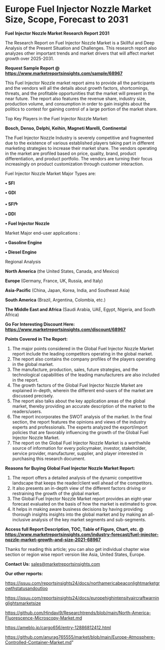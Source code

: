 # Europe Fuel Injector Nozzle Market Size, Scope, Forecast to 2031

<strong>Fuel Injector Nozzle Market Research Report 2031</strong>

The Research Report on Fuel Injector Nozzle Market is a Skillful and Deep Analysis of the Present Situation and Challenges. This research report also analyzes other important trends and market drivers that will affect market growth over 2025-2031.

<strong>Request Sample Report @ <a href=https://www.marketreportsinsights.com/sample/68967>https://www.marketreportsinsights.com/sample/68967</a></strong>

This Fuel Injector Nozzle market report aims to provide all the participants and the vendors will all the details about growth factors, shortcomings, threats, and the profitable opportunities that the market will present in the near future. The report also features the revenue share, industry size, production volume, and consumption in order to gain insights about the politics to contest for gaining control of a large portion of the market share.

Top Key Players in the Fuel Injector Nozzle Market:

<strong>Bosch, Denso, Delphi, Keihin, Magneti Marelli, Continental</strong>

The Fuel Injector Nozzle Industry is severely competitive and fragmented due to the existence of various established players taking part in different marketing strategies to increase their market share. The vendors operating in the market are profiled based on price, quality, brand, product differentiation, and product portfolio. The vendors are turning their focus increasingly on product customization through customer interaction.

Fuel Injector Nozzle Market Major Types are:

<strong>• SFI

• GDI

• SFIᠲ

• DDI

• Fuel Injector Nozzle</strong>

Market Major end-user applications :

<strong>• Gasoline Engine

• Diesel Engine</strong>

Regional Analysis

</u><strong><b>North America</b></strong> (the United States, Canada, and Mexico)

<strong><b>Europe </b></strong>(Germany, France, UK, Russia, and Italy)

<strong><b>Asia-Pacific</b></strong> (China, Japan, Korea, India, and Southeast Asia)

<strong><b>South America</b></strong> (Brazil, Argentina, Colombia, etc.)

<strong><b>The Middle East and Africa</b></strong> (Saudi Arabia, UAE, Egypt, Nigeria, and South Africa)

<strong>Go For Interesting Discount Here: <a href=https://www.marketreportsinsights.com/discount/68967>https://www.marketreportsinsights.com/discount/68967</a></strong>

<strong>Points Covered in The Report:</strong>
<ol>
  <li>The major points considered in the Global Fuel Injector Nozzle Market report include the leading competitors operating in the global market.</li>
  <li>The report also contains the company profiles of the players operating in the global market.</li>
  <li>The manufacture, production, sales, future strategies, and the technological capabilities of the leading manufacturers are also included in the report.</li>
  <li>The growth factors of the Global Fuel Injector Nozzle Market are explained in-depth, wherein the different end-users of the market are discussed precisely.</li>
  <li>The report also talks about the key application areas of the global market, thereby providing an accurate description of the market to the readers/users.</li>
  <li>The report incorporates the SWOT analysis of the market. In the final section, the report features the opinions and views of the industry experts and professionals. The experts analyzed the export/import policies that are favorably influencing the growth of the Global Fuel Injector Nozzle Market.</li>
  <li>The report on the Global Fuel Injector Nozzle Market is a worthwhile source of information for every policymaker, investor, stakeholder, service provider, manufacturer, supplier, and player interested in purchasing this research document.</li>
</ol>
<strong>Reasons for Buying Global Fuel Injector Nozzle Market Report:</strong>

<ol>
  <li>The report offers a detailed analysis of the dynamic competitive landscape that keeps the reader/client well ahead of the competitors.</li>
  <li>It also presents an in-depth view of the different factors driving or restraining the growth of the global market.</li>
  <li>The Global Fuel Injector Nozzle Market report provides an eight-year forecast evaluated on the basis of how the market is estimated to grow.</li>
  <li>It helps in making aware business decisions by having providing thorough insights insights into the global market and by making an all-inclusive analysis of the key market segments and sub-segments.</li>
</ol>
<strong>Access full Report Description, TOC, Table of Figure, Chart, etc. @ <a href=https://www.marketreportsinsights.com/industry-forecast/fuel-injector-nozzle-market-growth-and-size-2021-68967>https://www.marketreportsinsights.com/industry-forecast/fuel-injector-nozzle-market-growth-and-size-2021-68967</a></strong>


Thanks for reading this article; you can also get individual chapter wise section or region wise report version like Asia, United States, Europe.

<strong>Contact Us:</strong>
sales@marketreportsinsights.com

<strong>Our other reports:</strong>

<a href=https://issuu.com/reportsinsights24/docs/northamericabeaconlightmarketgrowthstatusandoutloo>https://issuu.com/reportsinsights24/docs/northamericabeaconlightmarketgrowthstatusandoutloo</a>

<a href=https://issuu.com/reportsinsights24/docs/europehighintensityaircraftwarninglightsmarketsize>https://issuu.com/reportsinsights24/docs/europehighintensityaircraftwarninglightsmarketsize</a>

<a href=https://github.com/Hindavi9/Researchtrends/blob/main/North-America-Fluorescence-Microscopy-Market.md>https://github.com/Hindavi9/Researchtrends/blob/main/North-America-Fluorescence-Microscopy-Market.md</a>

<a href=https://ameblo.jp/cargo656/entry-12886812412.html>https://ameblo.jp/cargo656/entry-12886812412.html</a>

<a href=https://github.com/anurag765555/market/blob/main/Europe-Atmosphere-Controlled-Container-Market.md>https://github.com/anurag765555/market/blob/main/Europe-Atmosphere-Controlled-Container-Market.md</a>"
